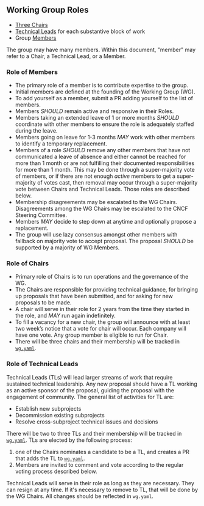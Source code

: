 
## Working Group Roles

* [Three Chairs](#role-of-chairs)
* [Technical Leads](#role-of-technical-leads) for each substantive block of work
* Group [Members](#role-of-members)

The group may have many members. Within this document, "member" may refer to a Chair, a Technical Lead, or a Member.

### Role of Members
* The primary role of a member is to contribute expertise to the group.
* Initial members are defined at the founding of the Working Group (WG).
* To add yourself as a member, submit a PR adding yourself to the list of
members.
* Members *SHOULD* remain active and responsive in their Roles.
* Members taking an extended leave of 1 or more months *SHOULD* coordinate with
other members to ensure the role is adequately staffed during the leave.
* Members going on leave for 1-3 months *MAY* work with other members to
identify a temporary replacement.
* Members of a role *SHOULD* remove any other members that have not
communicated a leave of absence and either cannot be reached for more than 1
month or are not fulfilling their documented responsibilities for more than 1
month. This may be done through a super-majority vote of members, or if there
are not enough *active* members to get a super-majority of votes cast, then
removal may occur through a super-majority vote between Chairs and Technical
Leads. Those roles are described below.
* Membership disagreements may be escalated to the WG Chairs.  Disagreements
among the WG Chairs may be escalated to the CNCF Steering Committee.
* Members *MAY* decide to step down at anytime and optionally propose a
replacement.
* The group will use lazy consensus amongst other members with fallback on
majority vote to accept proposal.  The proposal *SHOULD* be supported by a
majority of WG Members.

### Role of Chairs

* Primary role of Chairs is to run operations and the governance of the WG.
* The Chairs are responsible for providing technical guidance, for bringing up
proposals that have been submitted, and for asking for new proposals to be made.
* A chair will serve in their role for 2 years from the time they started in
the role, and *MAY* run again indefinitely.
* To fill a vacancy for a new chair, the group will announce with at least two
week’s notice that a vote for chair will occur. Each company will have one
vote. Any group member is eligible to run for Chair.
* There will be three chairs and their membership will be tracked in
[`wg.yaml`]().


### Role of Technical Leads

Technical Leads (TLs) will lead larger streams of work that require sustained
technical leadership. Any new proposal should have a TL working as an active
sponsor of the proposal, guiding the proposal with the engagement of community.
The general list of activities for TL are:
  * Establish new subprojects
  * Decommission existing subprojects
  * Resolve cross-subproject technical issues and decisions

There will be two to three TLs and their membership will be tracked in
[`wg.yaml`](). TLs are elected by the following process:
  1. one of the Chairs nominates a candidate to be a TL, and creates a PR that
  adds the TL to [`wg.yaml`]().
  1. Members are invited to comment and vote according to the regular voting
  process described below.

Technical Leads will serve in their role as long as they are necessary. They
can resign at any time. If it's necessary to remove to TL, that will be done by
the WG Chairs. All changes should be reflected in `wg.yaml`.

